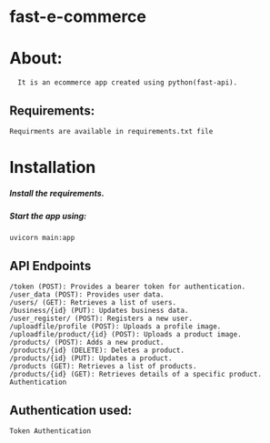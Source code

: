 # fast-e-commerce
# About:
      It is an ecommerce app created using python(fast-api).


## Requirements:
    Requirments are available in requirements.txt file

# Installation
#####   Install the requirements.
##### Start the app using:
    uvicorn main:app 

## API Endpoints
    /token (POST): Provides a bearer token for authentication.
    /user_data (POST): Provides user data.
    /users/ (GET): Retrieves a list of users.
    /business/{id} (PUT): Updates business data.
    /user_register/ (POST): Registers a new user.
    /uploadfile/profile (POST): Uploads a profile image.
    /uploadfile/product/{id} (POST): Uploads a product image.
    /products/ (POST): Adds a new product.
    /products/{id} (DELETE): Deletes a product.
    /products/{id} (PUT): Updates a product.
    /products (GET): Retrieves a list of products.
    /products/{id} (GET): Retrieves details of a specific product.
    Authentication

## Authentication used:
    Token Authentication
